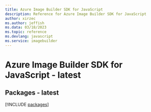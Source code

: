 ```yaml
---
title: Azure Image Builder SDK for JavaScript
description: Reference for Azure Image Builder SDK for JavaScript
author: xirzec
ms.author: jeffish
ms.data: 03/18/2023
ms.topic: reference
ms.devlang: javascript
ms.service: imagebuilder
---
```

# Azure Image Builder SDK for JavaScript - latest
## Packages - latest
[!INCLUDE [packages](image-builder-index.md)]